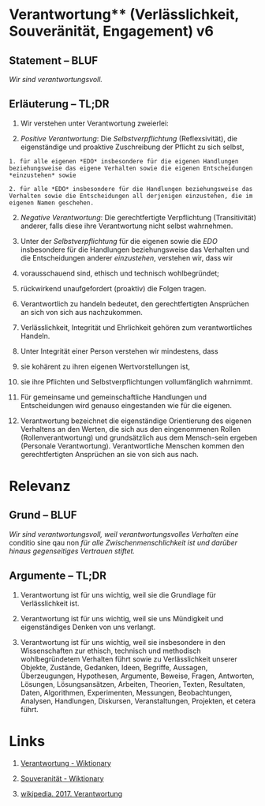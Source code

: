 ﻿<!---
   NAME - The NAME of this project is:
ethos

  FILE - The FILENAME of the current file is:
/v6.md

  CREATION - This project was CREATED on:
2017-01-28-16:15:00 UTC

  MODIFICATION - This project was last MODIFIED on:
2017-01-28-16:15:00 UTC

  VERSION - The current VERSION of this project is:
<git-commit-hash>-2017-01-28-16:15:00 UTC

  CREATOR(S) - This project was CREATED by:
Michael Czechowski, Martin Maga

  CONTACT - You can CONTACT the creator(s) or developer(s) of this project at:
E-Mail: mail@martinmaga.de

  COPYRIGHT - The COPYRIGHT holder of this project is:
COPYRIGHT (c) 2016 Martin Maga

  LICENSE - This project is LICENSED under the following license:
Martin Maga 2016 CC BY-SA 4.0 https://creativecommons.org

  SUBFILE – This is a SUBFILE! For more INFORMATION on this project go to:
/README.md
--->

# Verantwortung** (Verlässlichkeit, Souveränität, Engagement) **v6**
## Statement – BLUF
*Wir sind verantwortungsvoll.*

## Erläuterung – TL;DR
1. Wir verstehen unter Verantwortung zweierlei:

  1. *Positive Verantwortung*: Die *Selbstverpflichtung* (Reflexsivität), die eigenständige und proaktive Zuschreibung der Pflicht zu sich selbst,

    1. für alle eigenen *EDO* insbesondere für die eigenen Handlungen beziehungsweise das eigene Verhalten sowie die eigenen Entscheidungen *einzustehen* sowie

    2. für alle *EDO* insbesondere für die Handlungen beziehungsweise das Verhalten sowie die Entscheidungen all derjenigen einzustehen, die im eigenen Namen geschehen.

  2. *Negative Verantwortung*: Die gerechtfertigte Verpflichtung (Transitivität) anderer, falls diese ihre Verantwortung nicht selbst wahrnehmen.

2. Unter der *Selbstverpflichtung* für die eigenen sowie die *EDO*  insbesondere für die Handlungen beziehungsweise das Verhalten und die Entscheidungen anderer *einzustehen*, verstehen wir, dass wir

  1. vorausschauend sind, ethisch und technisch wohlbegründet;

  2. rückwirkend unaufgefordert (proaktiv) die Folgen tragen.

2. Verantwortlich zu handeln bedeutet, den gerechtfertigten Ansprüchen an sich von sich aus nachzukommen.

3. Verlässlichkeit, Integrität und Ehrlichkeit gehören zum verantwortliches Handeln.

4. Unter Integrität einer Person verstehen wir mindestens, dass

  1. sie kohärent zu ihren eigenen Wertvorstellungen ist,

  2. sie ihre Pflichten und Selbstverpflichtungen vollumfänglich wahrnimmt.

5. Für gemeinsame und gemeinschaftliche Handlungen und Entscheidungen wird genauso eingestanden wie für die eigenen.

6. Verantwortung bezeichnet die eigenständige Orientierung des eigenen Verhaltens an den Werten, die sich aus den eingenommenen Rollen (Rollenverantwortung) und grundsätzlich aus dem Mensch-sein ergeben (Personale Verantwortung). Verantwortliche Menschen kommen den gerechtfertigten Ansprüchen an sie von sich aus nach.

# Relevanz
## Grund – BLUF
*Wir sind verantwortungsvoll, weil verantwortungsvolles Verhalten eine* conditio sine qau non *für alle Zwischenmenschlichkeit ist und darüber hinaus gegenseitiges Vertrauen stiftet.*

## Argumente – TL;DR
1. Verantwortung ist für uns wichtig, weil sie die Grundlage für Verlässlichkeit ist.

2. Verantwortung ist für uns wichtig, weil sie uns Mündigkeit und eigenständiges Denken von uns verlangt.

3. Verantwortung ist für uns wichtig, weil sie insbesondere in den Wissenschaften zur ethisch, technisch und methodisch wohlbegründetem Verhalten führt sowie zu Verlässlichkeit unserer Objekte, Zustände, Gedanken, Ideen, Begriffe, Aussagen, Überzeugungen, Hypothesen, Argumente, Beweise, Fragen, Antworten, Lösungen, Lösungsansätzen, Arbeiten, Theorien, Texten, Resultaten, Daten, Algorithmen, Experimenten, Messungen, Beobachtungen, Analysen, Handlungen, Diskursen, Veranstaltungen, Projekten, et cetera führt.

# Links
1. [Verantwortung - Wiktionary](https://de.wiktionary.org/wiki/Verantwortung)
2. [Souveranität - Wiktionary](https://de.wiktionary.org/wiki/Souver%C3%A4nit%C3%A4t)

3. [wikipedia. 2017. Verantwortung](https://de.wikipedia.org/wiki/Verantwortung)

